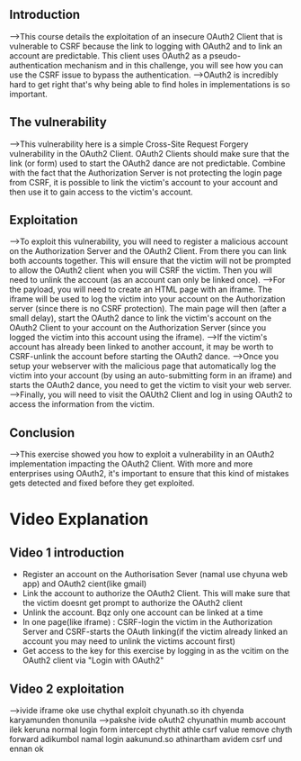 ## Introduction
-->This course details the exploitation of an insecure OAuth2 Client that is vulnerable to CSRF because the link to logging with OAuth2 and to link an account are predictable. This client uses OAuth2 as a pseudo-authentication mechanism and in this challenge, you will see how you can use the CSRF issue to bypass the authentication.
-->OAuth2 is incredibly hard to get right that's why being able to find holes in implementations is so important.

## The vulnerability
-->This vulnerability here is a simple Cross-Site Request Forgery vulnerability in the OAuth2 Client. OAuth2 Clients should make sure that the link (or form) used to start the OAuth2 dance are not predictable. Combine with the fact that the Authorization Server is not protecting the login page from CSRF, it is possible to link the victim's account to your account and then use it to gain access to the victim's account.

## Exploitation
-->To exploit this vulnerability, you will need to register a malicious account on the Authorization Server and the OAuth2 Client. From there you can link both accounts together. This will ensure that the victim will not be prompted to allow the OAuth2 client when you will CSRF the victim. Then you will need to unlink the account (as an account can only be linked once).
-->For the payload, you will need to create an HTML page with an iframe. The iframe will be used to log the victim into your account on the Authorization server (since there is no CSRF protection). The main page will then (after a small delay), start the OAuth2 dance to link the victim's account on the OAuth2 Client to your account on the Authorization Server (since you logged the victim into this account using the iframe).
-->If the victim's account has already been linked to another account, it may be worth to CSRF-unlink the account before starting the OAuth2 dance.
-->Once you setup your webserver with the malicious page that automatically log the victim into your account (by using an auto-submitting form in an iframe) and starts the OAuth2 dance, you need to get the victim to visit your web server.
-->Finally, you will need to visit the OAUth2 Client and log in using OAuth2 to access the information from the victim.

## Conclusion
-->This exercise showed you how to exploit a vulnerability in an OAuth2 implementation impacting the OAuth2 Client. With more and more enterprises using OAuth2, it's important to ensure that this kind of mistakes gets detected and fixed before they get exploited.

# Video Explanation
## Video 1 introduction
- Register an account on the Authorisation Sever (namal use chyuna web app) and OAuth2 cient(like gmail)
- Link the account to authorize the OAuth2 Client. This will make sure that the victim doesnt get prompt to authorize the OAuth2 client
- Unlink the account. Bqz only one account can be linked at a time
- In one page(like iframe) : CSRF-login the victim in the Authorization Server and CSRF-starts the OAuth linking(if the victim already linked an account you may need to unlink the victims account first)
- Get access to the key for this exercise by logging in as the vcitim on the OAuth2 client via "Login with OAuth2"

## Video 2 exploitation
-->ivide iframe oke use chythal exploit chyunath.so ith chyenda karyamunden thonunila
-->pakshe ivide oAuth2 chyunathin mumb account ilek keruna normal login form intercept chythit athle csrf value remove chyth forward adikumbol namal login aakunund.so athinartham avidem csrf und ennan ok